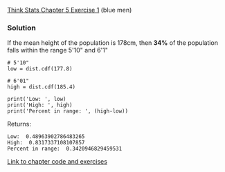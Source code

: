[Think Stats Chapter 5 Exercise 1](http://greenteapress.com/thinkstats2/html/thinkstats2006.html#toc50) (blue men)

### Solution

If the mean height of the population is 178cm, then **34%** of the population falls within the range 5'10" and 6'1"

```
# 5'10"
low = dist.cdf(177.8)

# 6'01"
high = dist.cdf(185.4)

print('Low: ', low)
print('High: ', high)
print('Percent in range: ', (high-low))
```

Returns: 
```
Low:  0.48963902786483265
High:  0.8317337108107857
Percent in range:  0.3420946829459531
```

[Link to chapter code and exercises](https://github.com/scrapfishies/ThinkStats2/blob/master/code/chap05ex.ipynb)
